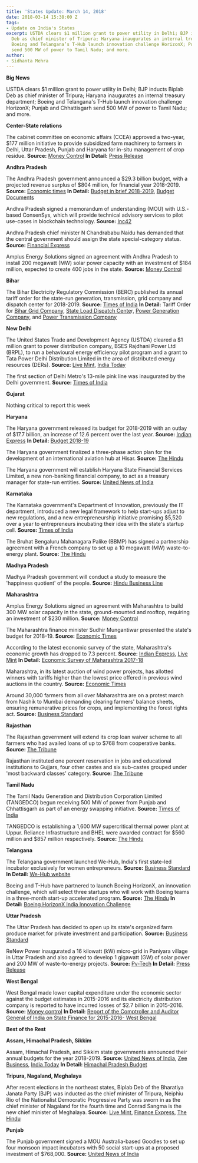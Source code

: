 ```yaml
---
title: 'States Update: March 14, 2018'
date: 2018-03-14 15:38:00 Z
tags:
- Update on India's States
excerpt: USTDA clears $1 million grant to power utility in Delhi; BJP inducts Biplab
  Deb as chief minister of Tripura; Haryana inaugurates an internal treasury department;
  Boeing and Telangana’s T-Hub launch innovation challenge HorizonX; Punjab and Chhattisgarh
  send 500 MW of power to Tamil Nadu; and more.
author:
- Sidhanta Mehra
---
```


**Big News**

USTDA clears $1 million grant to power utility in Delhi; BJP inducts Biplab Deb as chief minister of Tripura; Haryana inaugurates an internal treasury department; Boeing and Telangana's T-Hub launch innovation challenge HorizonX; Punjab and Chhattisgarh send 500 MW of power to Tamil Nadu; and more.

**Center-State relations**

The cabinet committee on economic affairs (CCEA) approved a two-year, $177 million initiative to provide subsidized farm machinery to farmers in Delhi, Uttar Pradesh, Punjab and Haryana for in-situ management of crop residue. **Source:** [Money Control](https://www.moneycontrol.com/news/india/ccea-nod-to-rs-1151-80-crore-scheme-to-address-stubble-burning-2523643.html) **In Detail:** [Press Release](http://pib.nic.in/newsite/PrintRelease.aspx?relid=177136)

**Andhra Pradesh**

The Andhra Pradesh government announced a $29.3 billion budget, with a projected revenue surplus of $804 million, for financial year 2018-2019. **Source:** [Economic times](https://economictimes.indiatimes.com/news/politics-and-nation/andhra-pradesh-presents-rs-1-91-lakh-crore-budget-for-fy19/articleshow/63215555.cms) **In Detail:** [Budget in brief 2018-2019](https://www.apfinance.gov.in/uploads/budget-2018-19-books/Volume-VI.pdf), [Budget Documents](https://www.apfinance.gov.in/budget.html)

Andhra Pradesh signed a memorandum of understanding (MOU) with U.S.-based ConsenSys, which will provide technical advisory services to pilot use-cases in blockchain technology. **Source:** [Inc42](https://inc42.com/buzz/andhra-pradesh-govt-mou-consensys-blockchain/)

Andhra Pradesh chief minister N Chandrababu Naidu has demanded that the central government should assign the state special-category status. **Source:** [Financial Express](http://www.financialexpress.com/india-news/state-of-play-centre-says-no-to-andhra-pradeshs-plea-for-special-tag/1091023/)

Amplus Energy Solutions signed an agreement with Andhra Pradesh to install 200 megawatt (MW) solar power capacity with an investment of $184 million, expected to create 400 jobs in the state. **Source:** [Money Control](https://www.moneycontrol.com/news/business/amplus-inks-pacts-with-andhra-maharashtra-for-500-mw-solar-energy-2521971.html)

**Bihar**

The Bihar Electricity Regulatory Commission (BERC) published its annual tariff order for the state-run generation, transmission, grid company and dispatch center for 2018-2019. **Source:** [Times of India](https://timesofindia.indiatimes.com/city/patna/berc-tariff-order-for-3-power-firms/articleshow/63207602.cms) **In Detail:** Tariff Order for [Bihar Grid Company](https://berc.co.in/orders/tariff/transmission/1440-tariff-order-of-bihar-grid-company-limited-bgcl-for-fy-2018-19), [State Load Dispatch Cente](https://berc.co.in/orders/tariff/transmission/1439-tariff-order-of-state-load-despatch-centre-sldc-for-fy-2018-19)r, [Power Generation Company](https://berc.co.in/orders/tariff/generation/1437-tariff-order-of-bihar-state-power-generation-co-ltd-bspgcl-for-fy-2018-19), and [Power Transmission Company](https://berc.co.in/orders/tariff/transmission/1438-tariff-order-of-bihar-state-power-transmission-co-ltd-bsptcl-for-fy-2018-19)

**New Delhi**

The United States Trade and Development Agency (USTDA) cleared a $1 million grant to power distribution company, BSES Rajdhani Power Ltd (BRPL), to run a behavioural energy efficiency pilot program and a grant to Tata Power Delhi Distribution Limited in the area of distributed energy resources (DERs). **Source:** [Live Mint](http://www.livemint.com/Industry/uHySiApbbFyqA3kwr8toEO/BSES-Rajdhani-receives-1-million-from-USTDA-for-energy-cons.html), [India Today](https://www.indiatoday.in/pti-feed/story/us-trade-agency-to-support-tata-power-1184619-2018-03-08)

The first section of Delhi Metro's 13-mile pink line was inaugurated by the Delhi government. **Source:** [Times of India](https://timesofindia.indiatimes.com/city/delhi/first-12-stations-on-pink-line-to-start-operating-from-wednesday/articleshow/63239514.cms)

**Gujarat**

Nothing critical to report this week

**Haryana**

The Haryana government released its budget for 2018-2019 with an outlay of $17.7 billion, an increase of 12.6 percent over the last year. **Source:** [Indian Express](http://indianexpress.com/article/india/haryana-budget-no-new-taxes-outlay-increased-by-12-6-percent-5092814/) **In Detail:** [Budget 2018-19](http://web1.hry.nic.in/budget/Bgfinal.pdf)

The Haryana government finalized a three-phase action plan for the development of an international aviation hub at Hisar. **Source:** [The Hindu](http://www.thehindu.com/news/cities/Delhi/haryana-to-get-international-aviation-hub-in-hisar/article23043121.ece)

The Haryana government will establish Haryana State Financial Services Limited, a new non-banking financial company, to act as a treasury manager for state-run entities. **Source:** [United News of India](http://www.uniindia.com/haryana-to-establish-non-banking-financial-company-for-management-of-surplus-funds/states/news/1164426.html)

**Karnataka**

The Karnataka government's Department of Innovation, previously the IT department, introduced a new legal framework to help start-ups adjust to new regulations, and a new entrepreneurship initiative promising $5,520 over a year to entrepreneurs incubating their idea with the state's startup cell. **Source:** [Times of India](https://timesofindia.indiatimes.com/trend-tracking/karnataka-governments-new-policy-frameworks-for-tech-startups/articleshow/63187488.cms)

The Bruhat Bengaluru Mahanagara Palike (BBMP) has signed a partnership agreement with a French company to set up a 10 megawatt (MW) waste-to-energy plant. **Source:** [The Hindu](http://www.thehindu.com/todays-paper/tp-national/tp-karnataka/bbmp-inks-deal-with-french-firm-for-waste-to-energy-plant/article23037921.ece)

**Madhya Pradesh**

Madhya Pradesh government will conduct a study to measure the 'happiness quotient' of the people. **Source:** [Hindu Business Line](https://www.thehindubusinessline.com/news/national/mp-to-measure-its-peoples-happiness-quotient/article23040315.ece)

**Maharashtra**

Amplus Energy Solutions signed an agreement with Maharashtra to build 300 MW solar capacity in the state, ground-mounted and rooftop, requiring an investment of $230 million. **Source:** [Money Control](https://www.moneycontrol.com/news/business/amplus-inks-pacts-with-andhra-maharashtra-for-500-mw-solar-energy-2521971.html)

The Maharashtra finance minister Sudhir Mungantiwar presented the state's budget for 2018-19. **Source:** [Economic Times](https://economictimes.indiatimes.com/news/politics-and-nation/maharashtra-budget-puts-farm-in-focus/articleshow/63242919.cms)

According to the latest economic survey of the state, Maharashtra's economic growth has dropped to 7.3 percent. **Source:** [Indian Express](http://indianexpress.com/article/india/maharashtra-growth-story-slumps-to-weakest-in-3-years-5091507/), [Live Mint](http://www.livemint.com/Politics/sSAIZjyYC1SoJQ5GkiDUzH/Weak-monsoon-hits-Maharashtras-farm-output-slows-growth.html) **In Detail:** [Economic Survey of Maharashtra 2017-18](https://www.maharashtra.gov.in/Site/upload/WhatsNew/Economic%20Survey%20of%20Maharashtra%202017-18.%20(English).pdf)

Maharashtra, in its latest auction of wind power projects, has allotted winners with tariffs higher than the lowest price offered in previous wind auctions in the country. **Source:** [Economic Times](https://economictimes.indiatimes.com/industry/energy/power/maharashtra-wind-power-auction-sees-firming-up-of-tariffs/articleshow/63196004.cms)

Around 30,000 farmers from all over Maharashtra are on a protest march from Nashik to Mumbai demanding clearing farmers' balance sheets, ensuring remunerative prices for crops, and implementing the forest rights act. **Source:** [Business Standard](http://www.business-standard.com/article/economy-policy/crop-crisis-over-30-000-farmers-to-protest-outside-maharashtra-assembly-118031200020_1.html)

**Rajasthan**

The Rajasthan government will extend its crop loan waiver scheme to all farmers who had availed loans of up to $768 from cooperative banks. **Source:** [The Tribune](http://www.tribuneindia.com/news/nation/rajasthan-extends-crop-loan-waiver-to-all-farmers/553703.html)

Rajasthan instituted one percent reservation in jobs and educational institutions to Gujjars, four other castes and six sub-castes grouped under 'most backward classes' category. **Source:** [The Tribune](http://www.tribuneindia.com/news/nation/rajasthan-assembly-clears-1-per-cent-reservation-for-gujjars/554244.html)

**Tamil Nadu**

The Tamil Nadu Generation and Distribution Corporation Limited (TANGEDCO) begun receiving 500 MW of power from Punjab and Chhattisgarh as part of an energy swapping initiative. **Source:** [Times of India](https://timesofindia.indiatimes.com/city/chennai/tamil-nadu-begins-power-swapping-with-punjab-chhattisgarh/articleshow/63242827.cms)

TANGEDCO is establishing a 1,600 MW supercritical thermal power plant at Uppur. Reliance Infrastructure and BHEL were awarded contract for $560 million and $857 million respectively. **Source:** [The Hindu](http://www.thehindu.com/todays-paper/tp-national/tp-tamilnadu/reliance-bags-uppur-thermal-power-project/article22955286.ece)

**Telangana**

The Telangana government launched We-Hub, India's first state-led incubator exclusively for women entrepreneurs. **Source:** [Business Standard](http://www.business-standard.com/article/pti-stories/telangana-govt-launches-start-up-incubator-for-women-118030801315_1.html) **In Detail:** [We-Hub website](http://wehub.telangana.gov.in/index.html)

Boeing and T-Hub have partnered to launch Boeing HorizonX, an innovation challenge, which will select three startups who will work with Boeing teams in a three-month start-up accelerated program. **Source:** [The Hindu](http://www.thehindu.com/todays-paper/tp-national/tp-telangana/boeing-grooming-startups-at-t-hub/article22989100.ece) **In Detail:** [Boeing HorizonX India Innovation Challenge](https://t-hub.co/horizonx/)

**Uttar Pradesh**

The Uttar Pradesh has decided to open up its state's organized farm produce market for private investment and participation. **Source:** [Business Standard](http://www.business-standard.com/article/economy-policy/up-opens-agro-market-worth-rs-600-billion-for-private-investment-118030700651_1.html)

ReNew Power inaugurated a 16 kilowatt (kW) micro-grid in Paniyara village in Uttar Pradesh and also agreed to develop 1 gigawatt (GW) of solar power and 200 MW of waste-to-energy projects. **Source:** [Pv-Tech](https://www.pv-tech.org/news/renew-power-opens-micro-grid-inks-pact-on-2gw-of-solar-across-uttar-pradesh) **In Detail:** [Press Release](https://renewpower.in/wp-content/uploads/2018/03/Press-Release-ReNew-Power-Ventures-signs-MOU-with-Government-of-Uttar-Pradesh-to-invest-Rs.pdf)

**West Bengal**

West Bengal made lower capital expenditure under the economic sector against the budget estimates in 2015-2016 and its electricity distribution company is reported to have incurred losses of $2.7 billion in 2015-2016. **Source:** [Money control](https://www.moneycontrol.com/news/business/wbsedcl-suffered-rs-175-85-cr-revenue-loss-in-fy16-cag-report-2524159.html) **In Detail:** [Report of the Comptroller and Auditor General of India on State Finance for 2015-2016- West Bengal](http://www.cag.gov.in/sites/default/files/audit_report_files/West_Bengal_State_Finances_Report_2015.pdf)

**Best of the Rest**

**Assam, Himachal Pradesh, Sikkim**

Assam, Himachal Pradesh, and Sikkim state governments announced their annual budgets for the year 2018-2019. **Source:** [United News of India](http://www.uniindia.com/deficit-budget-in-digital-format-tabled-in-assam/states/news/1165118.html), [Zee Business](http://www.zeebiz.com/india/news-himachal-pradesh-budget-highlights-new-bjp-govt-gives-no-surprises-38814), [India Today](https://www.indiatoday.in/pti-feed/story/sikkim-assembly-passes-budget-for-2018-19-1186605-2018-03-10) **In Detail:** [Himachal Pradesh Budget](http://admis.hp.nic.in/budget/Aspx/Anonymous/BudWeb.aspx)

**Tripura, Nagaland, Meghalaya**

After recent elections in the northeast states, Biplab Deb of the Bharatiya Janata Party (BJP) was inducted as the chief minister of Tripura, Neiphiu Rio of the Nationalist Democratic Progressive Party was sworn in as the chief minister of Nagaland for the fourth time and Conrad Sangma is the new chief minister of Meghalaya. **Source:** [Live Mint](http://www.livemint.com/Politics/Xchvm1A5zrM7Zj47RZbxlN/Biplab-Deb-set-to-take-oath-as-Tripura-chief-minister-today.html), [Finance Express](http://www.financialexpress.com/india-news/meghalaya-cm-conrad-sangma-to-seek-trust-vote-on-monday/1094645/), [The Hindu](http://www.thehindu.com/news/national/other-states/neiphiu-rio-sworn-in-as-nagaland-chief-minister/article22976837.ece)

**Punjab**

The Punjab government signed a MOU Australia-based Goodles to set up four monsoon impact incubators with 50 social start-ups at a proposed investment of $768,000. **Source:** [United News of India](http://www.uniindia.com/punjab-govt-signs-mou-with-australian-company-for-50-social-impact-incubators/business-economy/news/1161641.html)